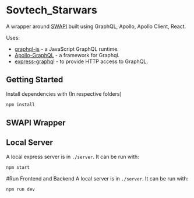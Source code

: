 # Sovtech_Starwars

A wrapper around [SWAPI](http://swapi.dev) built using GraphQL, Apollo, Apollo Client, React.

Uses:
* [graphql-js](https://github.com/graphql/graphql-js) - a JavaScript GraphQL runtime.
* [Apollo-GraphQL](https://www.apollographql.com/) - a framework for Graphql.
* [express-graphql](https://github.com/graphql/express-graphql) - to provide HTTP access to GraphQL.

## Getting Started

Install dependencies with (In respective folders)

```sh
npm install
```

## SWAPI Wrapper

## Local Server

A local express server is in `./server`. It can be run with:

```sh
npm start
```
#Run Frontend and Backend
A local server is in `./server`. It can be run with:

```sh
npm run dev
```
